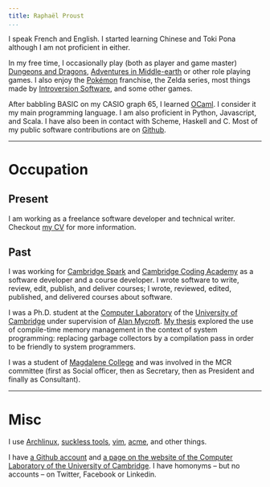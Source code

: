 ```yaml
---
title: Raphaël Proust
...
```


I speak French and English.
I started learning Chinese and Toki Pona although I am not proficient in either.

In my free time, I occasionally play (both as player and game master) [Dungeons and Dragons](http://dnd.wizards.com/), [Adventures in Middle-earth](http://cubicle7.co.uk/our-games/adventures-in-middle-earth/) or other role playing games.
I also enjoy the [Pokémon](http://www.pokemon.com/us/) franchise, the Zelda series, most things made by [Introversion Software](http://introversion.co.uk/introversion/), and some other games.

After babbling BASIC on my CASIO graph 65, I learned [OCaml](https://ocaml.org/).
I consider it my main programming language.
I am also proficient in Python, Javascript, and Scala.
I have also been in contact with Scheme, Haskell and C.
Most of my public software contributions are on [Github](http://github.com/raphael-proust/).


------------------------------------------------------------------------

# Occupation

## Present

I am working as a freelance software developer and technical writer.
Checkout [my CV](/cv.html) for more information.


## Past

I was working for [Cambridge Spark](https://cambridgespark.com) and [Cambridge Coding Academy](http://cambridgecoding.com) as a software developer and a course developer.
I wrote software to write, review, edit, publish, and deliver courses; I wrote, reviewed, edited, published, and delivered courses about software.

I was a Ph.D. student at the [Computer Laboratory](http://www.cl.cam.ac.uk/) of the [University of Cambridge](http://www.cam.ac.uk/) under supervision of [Alan Mycroft](http://www.cl.cam.ac.uk/~am21/).
[My thesis](http://www.cl.cam.ac.uk/techreports/UCAM-CL-TR-908.html) explored the use of compile-time memory management in the context of system programming: replacing garbage collectors by a compilation pass in order to be friendly to system programmers.

I was a student of [Magdalene College](http://www.magd.cam.ac.uk/) and was involved in the MCR committee (first as Social officer, then as Secretary, then as President and finally as Consultant).

------------------------------------------------------------------------

# Misc

I use [Archlinux](https://www.archlinux.org), [suckless tools](http://suckless.org), [vim](http://vim.org), [acme](http://acme.cat-v.org), and other things.

I have [a Github account](http://github.com/raphael-proust/) and [a page on the website of the Computer Laboratory of the University of Cambridge](http://www.cl.cam.ac.uk/~rp452/).
I have homonyms – but no accounts – on Twitter, Facebook or Linkedin.
